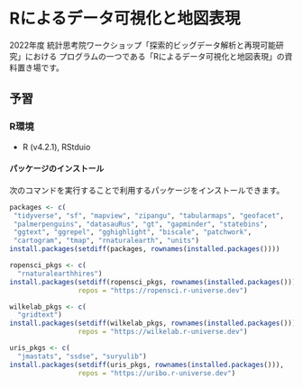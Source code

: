 Rによるデータ可視化と地図表現
========================

2022年度 統計思考院ワークショップ「探索的ビッグデータ解析と再現可能研究」における
プログラムの一つである「Rによるデータ可視化と地図表現」の資料置き場です。

## 予習

### R環境

- R (v4.2.1), RStduio

#### パッケージのインストール

次のコマンドを実行することで利用するパッケージをインストールできます。

```r
packages <- c(
 "tidyverse", "sf", "mapview", "zipangu", "tabularmaps", "geofacet",
 "palmerpenguins", "datasauRus", "gt", "gapminder", "statebins",
 "ggtext", "ggrepel", "gghighlight", "biscale", "patchwork",
 "cartogram", "tmap", "rnaturalearth", "units")
install.packages(setdiff(packages, rownames(installed.packages())))

ropensci_pkgs <- c(
  "rnaturalearthhires")
install.packages(setdiff(ropensci_pkgs, rownames(installed.packages())), 
                 repos = "https://ropensci.r-universe.dev")

wilkelab_pkgs <- c(
  "gridtext")
install.packages(setdiff(wilkelab_pkgs, rownames(installed.packages())), 
                 repos = "https://wilkelab.r-universe.dev")

uris_pkgs <- c(
  "jmastats", "ssdse", "suryulib")
install.packages(setdiff(uris_pkgs, rownames(installed.packages())), 
                 repos = "https://uribo.r-universe.dev")
```
